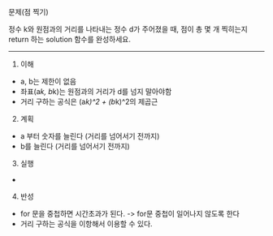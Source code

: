 문제(점 찍기)

정수 k와 원점과의 거리를 나타내는 정수 d가 주어졌을 때, 점이 총 몇 개 찍히는지 return 하는 solution 함수를 완성하세요.

---

1. 이해
- a, b는 제한이 없음
- 좌표(a*k, b*k)는 원점과의 거리가 d를 넘지 말아야함
- 거리 구하는 공식은 (a*k)^2 + (b*k)^2의 제곱근

2. 계획
- a 부터 숫자를 늘린다 (거리를 넘어서기 전까지)
- b를 늘린다 (거리를 넘어서기 전까지)

3. 실행
-

4. 반성
- for 문을 중첩하면 시간초과가 된다. -> for문 중첩이 일어나지 않도록 한다
- 거리 구하는 공식을 이항해서 이용할 수 있다.